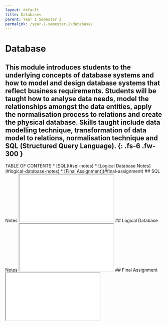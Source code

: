 ```yaml
---
layout: default
title: Databases
parent: Year 1 Semester 2
permalink: /year-1-semester-2/database/
---
```

# Database

This module introduces students to the underlying concepts of database systems and how to model and design database systems that reflect business requirements. Students will be taught how to analyse data needs, model the relationships amongst the data entities, apply the normalisation process to relations and create the physical database. Skills taught include data modelling technique, transformation of data model to relations, normalisation technique and SQL (Structured Query Language).
{: .fs-6 .fw-300 }
---

<link rel="stylesheet" type="text/css" media="all" href="../../css.css" />
TABLE OF CONTENTS
* [SQL](#sql-notes)
* [Logical Database Notes](#logical-database-notes)
* [Final Assignment](#final-assignment)
## SQL Notes
<iframe src="../../SQL-Notes.pdf" class="pdf"></iframe>
## Logical Database Notes
<iframe src="../../SQL-Notes.pdf" class="pdf"></iframe>
## Final Assignment
<iframe src="../../DB-P03-Assignment02.pdf" class="pdf"></iframe>